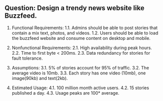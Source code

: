 ## Question: Design a trendy news website like Buzzfeed.
1. Functional Requirements:
   1.1. Admins should be able to post stories that contain a mix text, photos, and videos.
   1.2. Users should be able to load the buzzfeed website and consume content on desktop and mobile.

2. Nonfunctional Requirements:
   2.1. High availability during peak hours.
   2.2. Time to first byte < 200ms.
   2.3. Data redundancy for stories for fault tolerance.

3. Assumptions:
   3.1. 5% of stories account for 95% of traffic.
   3.2. The average video is 10mb.
   3.3. Each story has one video (10mb), one image(90kb) and text(2kb).

4. Estimated Usage:
   4.1. 100 million month active users.
   4.2. 15 stories published a day.
   4.3. Usage peaks are 100* average.
   
